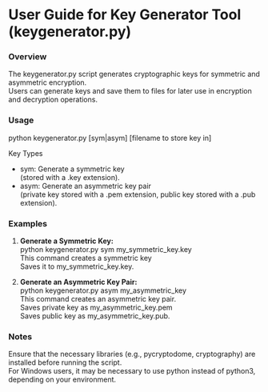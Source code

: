 # User Guide for Key Generator Tool (keygenerator.py)

### Overview
The keygenerator.py script generates cryptographic keys for symmetric and asymmetric encryption.  
Users can generate keys and save them to files for later use in encryption and decryption operations.

### Usage
python keygenerator.py [sym|asym] [filename to store key in]  

Key Types  
- sym: Generate a symmetric key  
(stored with a .key extension).
- asym: Generate an asymmetric key pair   
(private key stored with a .pem extension, public key stored with a .pub extension).

### Examples
1. **Generate a Symmetric Key:**  
   python keygenerator.py sym my_symmetric_key.key  
   This command creates a symmetric key  
   Saves it to my_symmetric_key.key.
   
2. **Generate an Asymmetric Key Pair:**  
   python keygenerator.py asym my_asymmetric_key  
   This command creates an asymmetric key pair.  
   Saves private key as my_asymmetric_key.pem  
   Saves public key as my_asymmetric_key.pub.
   
### Notes
Ensure that the necessary libraries (e.g., pycryptodome, cryptography) are installed before running the script.  
For Windows users, it may be necessary to use python instead of python3, depending on your environment.